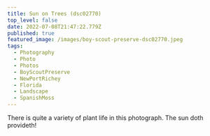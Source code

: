 ```yaml
---
title: Sun on Trees (dsc02770)
top_level: false
date: 2022-07-08T21:47:22.779Z
published: true
featured_image: /images/boy-scout-preserve-dsc02770.jpeg
tags:
  - Photography
  - Photo
  - Photos
  - BoyScoutPreserve
  - NewPortRichey
  - Florida
  - Landscape
  - SpanishMoss
---
```

There is quite a variety of plant life in this photograph. The sun doth provideth!